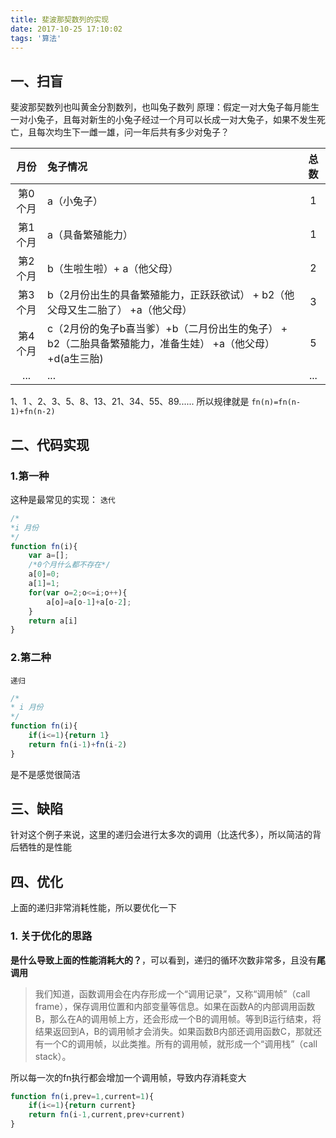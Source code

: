 ```yaml
---
title: 斐波那契数列的实现
date: 2017-10-25 17:10:02
tags: '算法'
---
```

## 一、扫盲
斐波那契数列也叫黄金分割数列，也叫兔子数列
原理：假定一对大兔子每月能生一对小兔子，且每对新生的小兔子经过一个月可以长成一对大兔子，如果不发生死亡，且每次均生下一雌一雄，问一年后共有多少对兔子？

| 月份 | 兔子情况 | 总数 |
|:---:|:-|:----:|
| 第0个月 | a（小兔子） |			 		 1 |
| 第1个月 | a（具备繁殖能力） |				 1 |
| 第2个月 | b（生啦生啦）+ a（他父母） |			 2 |
| 第3个月 | b（2月份出生的具备繁殖能力，正跃跃欲试） + b2（他父母又生二胎了） +a（他父母） |		 3 |
| 第4个月 | c（2月份的兔子b喜当爹）+b（二月份出生的兔子） + b2（二胎具备繁殖能力，准备生娃） +a（他父母）+d(a生三胎) |		5|
| ... | ... | ... |
 1、1 、2、3、5、8、13、21、34、55、89......
所以规律就是 `fn(n)=fn(n-1)+fn(n-2)`

## 二、代码实现
### 1.第一种
这种是最常见的实现：
`迭代`
``` javascript
/*
*i 月份
*/
function fn(i){
	var a=[];
	/*0个月什么都不存在*/
	a[0]=0;
	a[1]=1;
	for(var o=2;o<=i;o++){
		a[o]=a[o-1]+a[o-2];
	}
	return a[i]
}
```

### 2.第二种
`递归`
``` javascript
/*
* i 月份
*/
function fn(i){
	if(i<=1){return 1}
	return fn(i-1)+fn(i-2)
}
```
是不是感觉很简洁

## 三、缺陷
针对这个例子来说，这里的递归会进行太多次的调用（比迭代多），所以简洁的背后牺牲的是性能

## 四、优化
上面的递归非常消耗性能，所以要优化一下
### 1. 关于优化的思路
**是什么导致上面的性能消耗大的？**，可以看到，递归的循环次数非常多，且没有**尾调用**
>我们知道，函数调用会在内存形成一个“调用记录”，又称“调用帧”（call frame），保存调用位置和内部变量等信息。如果在函数A的内部调用函数B，那么在A的调用帧上方，还会形成一个B的调用帧。等到B运行结束，将结果返回到A，B的调用帧才会消失。如果函数B内部还调用函数C，那就还有一个C的调用帧，以此类推。所有的调用帧，就形成一个“调用栈”（call stack）。

所以每一次的fn执行都会增加一个调用帧，导致内存消耗变大

``` javascript
function fn(i,prev=1,current=1){
	if(i<=1){return current}
	return fn(i-1,current,prev+current)
}
```

